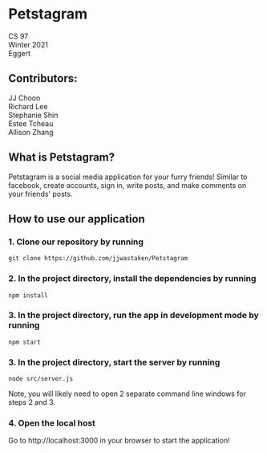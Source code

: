 # Petstagram

CS 97  
Winter 2021  
Eggert  

## Contributors: 

JJ Choon  
Richard Lee  
Stephanie Shin  
Estee Tcheau  
Allison Zhang

## What is Petstagram?

Petstagram is a social media application for your furry friends! Similar to facebook, create accounts, sign in, write posts, and make comments on your friends' posts.

## How to use our application

### 1. Clone our repository by running

`git clone https://github.com/jjwastaken/Petstagram`

### 2. In the project directory, install the dependencies by running

`npm install` 

### 3. In the project directory, run the app in development mode by running

`npm start`   

### 3. In the project directory, start the server by running

`node src/server.js`  

Note, you will likely need to open 2 separate command line windows for steps 2 and 3.

### 4. Open the local host

Go to http://localhost:3000 in your browser to start the application!
